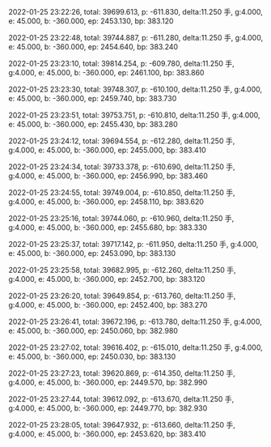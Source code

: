 2022-01-25 23:22:26, total: 39699.613, p: -611.830, delta:11.250 手, g:4.000, e: 45.000, b: -360.000, ep: 2453.130, bp: 383.120

2022-01-25 23:22:48, total: 39744.887, p: -611.280, delta:11.250 手, g:4.000, e: 45.000, b: -360.000, ep: 2454.640, bp: 383.240

2022-01-25 23:23:10, total: 39814.254, p: -609.780, delta:11.250 手, g:4.000, e: 45.000, b: -360.000, ep: 2461.100, bp: 383.860

2022-01-25 23:23:30, total: 39748.307, p: -610.100, delta:11.250 手, g:4.000, e: 45.000, b: -360.000, ep: 2459.740, bp: 383.730

2022-01-25 23:23:51, total: 39753.751, p: -610.810, delta:11.250 手, g:4.000, e: 45.000, b: -360.000, ep: 2455.430, bp: 383.280

2022-01-25 23:24:12, total: 39694.554, p: -612.280, delta:11.250 手, g:4.000, e: 45.000, b: -360.000, ep: 2455.000, bp: 383.410

2022-01-25 23:24:34, total: 39733.378, p: -610.690, delta:11.250 手, g:4.000, e: 45.000, b: -360.000, ep: 2456.990, bp: 383.460

2022-01-25 23:24:55, total: 39749.004, p: -610.850, delta:11.250 手, g:4.000, e: 45.000, b: -360.000, ep: 2458.110, bp: 383.620

2022-01-25 23:25:16, total: 39744.060, p: -610.960, delta:11.250 手, g:4.000, e: 45.000, b: -360.000, ep: 2455.680, bp: 383.330

2022-01-25 23:25:37, total: 39717.142, p: -611.950, delta:11.250 手, g:4.000, e: 45.000, b: -360.000, ep: 2453.090, bp: 383.130

2022-01-25 23:25:58, total: 39682.995, p: -612.260, delta:11.250 手, g:4.000, e: 45.000, b: -360.000, ep: 2452.700, bp: 383.120

2022-01-25 23:26:20, total: 39649.854, p: -613.760, delta:11.250 手, g:4.000, e: 45.000, b: -360.000, ep: 2452.400, bp: 383.270

2022-01-25 23:26:41, total: 39672.196, p: -613.780, delta:11.250 手, g:4.000, e: 45.000, b: -360.000, ep: 2450.060, bp: 382.980

2022-01-25 23:27:02, total: 39616.402, p: -615.010, delta:11.250 手, g:4.000, e: 45.000, b: -360.000, ep: 2450.030, bp: 383.130

2022-01-25 23:27:23, total: 39620.869, p: -614.350, delta:11.250 手, g:4.000, e: 45.000, b: -360.000, ep: 2449.570, bp: 382.990

2022-01-25 23:27:44, total: 39612.092, p: -613.670, delta:11.250 手, g:4.000, e: 45.000, b: -360.000, ep: 2449.770, bp: 382.930

2022-01-25 23:28:05, total: 39647.932, p: -613.660, delta:11.250 手, g:4.000, e: 45.000, b: -360.000, ep: 2453.620, bp: 383.410
